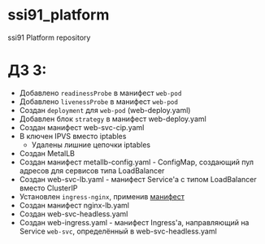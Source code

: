 # ssi91_platform
ssi91 Platform repository

# ДЗ 3:

* Добавлено `readinessProbe` в манифест `web-pod`
* Добавлено `livenessProbe` в манифест `web-pod`
* Создан `deployment` для `web-pod` (web-deploy.yaml)
* Добавлен блок `strategy` в манифест web-deploy.yaml
* Создан манифест web-svc-cip.yaml
* В ключен IPVS вместо iptables
	* Удалены лишние цепочки iptables
* Создан MetalLB
* Создан манифест metallb-config.yaml - ConfigMap, создающий пул адресов для сервисов типа LoadBalancer
* Создан web-svc-lb.yaml - манифест Service'а с типом LoadBalancer вместо ClusterIP
* Установлен `ingress-nginx`, применив [манифест](https://raw.githubusercontent.com/kubernetes/ingressnginx/master/deploy/static/mandatory.yaml)
* Создан манифест nginx-lb.yaml
* Создан web-svc-headless.yaml
* Создан web-ingress.yaml - манифест Ingress'а, направляющий на Service `web-svc`, определённый в web-svc-headless.yaml
